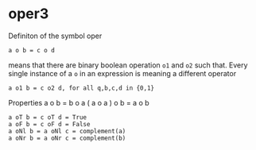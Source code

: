 # oper3
Definiton of the symbol oper

    a o b = c o d
means that there are binary boolean operation `o1` and `o2` such that. Every single instance of a `o` in an expression is meaning a different operator

    a o1 b = c o2 d, for all q,b,c,d in {0,1}
    
Properties
    a o b = b o a
    ( a o a ) o b = a o b
    
    a oT b = c oT d = True
    a oF b = c oF d = False
    a oNl b = a oNl c = complement(a) 
    a oNr b = a oNr c = complement(b)
    
